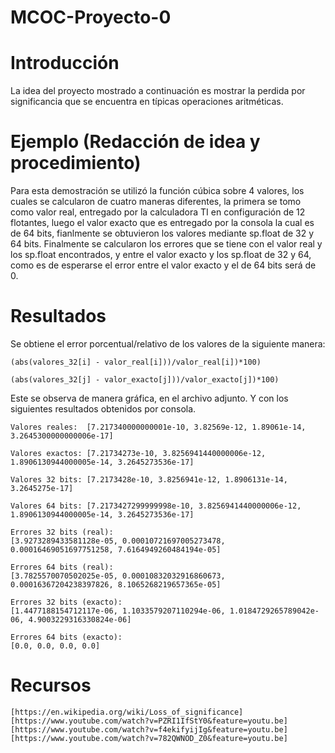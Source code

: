 # MCOC-Proyecto-0
# Introducción
La idea del proyecto mostrado a continuación es mostrar la perdida por significancia que se encuentra en típicas operaciones aritméticas.
# Ejemplo (Redacción de idea y procedimiento)
Para esta demostración se utilizó la función cúbica sobre 4 valores, los cuales se calcularon de cuatro maneras diferentes, la primera se tomo como valor real, entregado por la calculadora TI en configuración de 12 flotantes, luego el valor exacto que es entregado por la consola la cual es de 64 bits, fianlmente se obtuvieron los valores mediante sp.float de 32 y 64 bits. 
Finalmente se calcularon los errores que se tiene con el valor real y los sp.float encontrados, y entre el valor exacto y los sp.float de 32 y 64, como es de esperarse el error entre el valor exacto y el de 64 bits será de 0.
# Resultados
Se obtiene el error porcentual/relativo de los valores de la siguiente manera:
```
(abs(valores_32[i] - valor_real[i]))/valor_real[i])*100)

(abs(valores_32[j] - valor_exacto[j]))/valor_exacto[j])*100)
```
Este se observa de manera gráfica, en el archivo adjunto.
Y con los siguientes resultados obtenidos por consola.
```
Valores reales:  [7.217340000000001e-10, 3.82569e-12, 1.89061e-14, 3.2645300000000006e-17] 

Valores exactos: [7.21734273e-10, 3.8256941440000006e-12, 1.8906130944000005e-14, 3.2645273536e-17] 

Valores 32 bits: [7.2173428e-10, 3.8256941e-12, 1.8906131e-14, 3.2645275e-17] 

Valores 64 bits: [7.2173427299999998e-10, 3.8256941440000006e-12, 1.8906130944000005e-14, 3.2645273536e-17] 

Errores 32 bits (real): 
[3.9273289433581128e-05, 0.00010721697005273478, 0.00016469051697751258, 7.6164949260484194e-05] 

Errores 64 bits (real): 
[3.7825570070502025e-05, 0.00010832032916860673, 0.00016367204238397826, 8.1065268219657365e-05] 

Errores 32 bits (exacto): 
[1.4477188154712117e-06, 1.1033579207110294e-06, 1.0184729265789042e-06, 4.9003229316330824e-06] 

Errores 64 bits (exacto): 
[0.0, 0.0, 0.0, 0.0] 
```
# Recursos
 ```
 [https://en.wikipedia.org/wiki/Loss_of_significance]
 [https://www.youtube.com/watch?v=PZRI1IfStY0&feature=youtu.be]
 [https://www.youtube.com/watch?v=f4ekifyijIg&feature=youtu.be]
 [https://www.youtube.com/watch?v=782QWNOD_Z0&feature=youtu.be]
```
